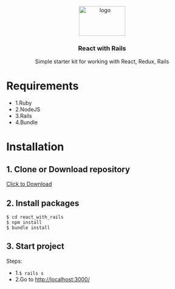 
<p align="center">
    <img src="https://i.postimg.cc/WzXPDsfZ/reactwithrails.png" alt="logo" width="122" height="78">
</p>

<h3 align="center">React with Rails</h3>

<p align="center">
     Simple starter kit for working with React, Redux, Rails
</p>

# Requirements
   - 1.Ruby
   - 2.NodeJS
   - 3.Rails
   - 4.Bundle

# Installation

## 1. Clone or Download repository
[Click to Download](https://github.com/xbaysal11/reDDiv/archive/master.zip) 

## 2. Install packages
```
$ cd react_with_rails
$ npm install
$ bundle install
```

## 3. Start project
Steps:
   - 1.```$ rails s ```
   - 2.Go to [http://localhost:3000/](http://localhost:3000/)
